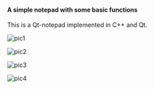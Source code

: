 #### A simple notepad with some basic functions

This is a Qt-notepad implemented in C++ and Qt.

![pic1](/img/pic1.png)

![pic2](/img/pic2.png)

![pic3](/img/pic3.png)

![pic4](/img/pic4.png)
